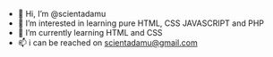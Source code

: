 - 👋 Hi, I’m @scientadamu
- 👀 I’m interested in learning pure HTML, CSS JAVASCRIPT and PHP
- 🌱 I’m currently learning HTML and CSS
- 📫 i can be reached on scientadamu@gmail.com 

<!---
scientadamu/scientadamu is a ✨ special ✨ repository because its `README.md` (this file) appears on your GitHub profile.
You can click the Preview link to take a look at your changes.
--->
